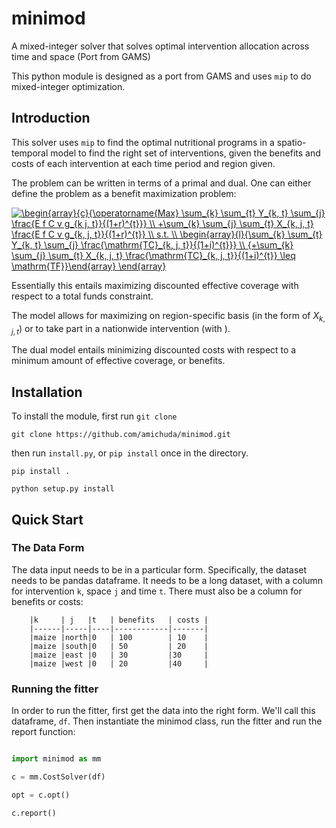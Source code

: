 # minimod
A mixed-integer solver that solves optimal intervention allocation across time and space (Port from GAMS)

This python module is designed as a port from GAMS and uses `mip` to do mixed-integer optimization.


## Introduction

This solver uses `mip` to find the optimal nutritional programs in a spatio-temporal model to find the right set of interventions, given the benefits and costs of each intervention at each time period and region given.

The problem can be written in terms of a primal and dual. One can either define the problem as a benefit maximization problem:

<a href="https://www.codecogs.com/eqnedit.php?latex=\begin{array}{c}{\operatorname{Max}&space;\sum_{k}&space;\sum_{t}&space;Y_{k,&space;t}&space;\sum_{j}&space;\frac{E&space;f&space;C&space;v&space;g_{k&space;j,&space;t}}{(1&plus;r)^{t}}}&space;\\&space;&plus;\sum_{k}&space;\sum_{j}&space;\sum_{t}&space;X_{k,&space;j,&space;t}&space;\frac{E&space;f&space;C&space;v&space;g_{k,&space;j,&space;t}}{(1&plus;r)^{t}}&space;\\&space;s.t.&space;\\&space;\begin{array}{l}{\sum_{k}&space;\sum_{t}&space;Y_{k,&space;t}&space;\sum_{j}&space;\frac{\mathrm{TC}_{k,&space;j,&space;t}}{(1&plus;i)^{t}}}&space;\\&space;{&plus;\sum_{k}&space;\sum_{j}&space;\sum_{t}&space;X_{k,&space;j,&space;t}&space;\frac{\mathrm{TC}_{k,&space;j,&space;t}}{(1&plus;i)^{t}}&space;\leq&space;\mathrm{TF}}\end{array}&space;\end{array}" target="_blank"><img src="https://latex.codecogs.com/gif.latex?\begin{array}{c}{\operatorname{Max}&space;\sum_{k}&space;\sum_{t}&space;Y_{k,&space;t}&space;\sum_{j}&space;\frac{E&space;f&space;C&space;v&space;g_{k&space;j,&space;t}}{(1&plus;r)^{t}}}&space;\\&space;&plus;\sum_{k}&space;\sum_{j}&space;\sum_{t}&space;X_{k,&space;j,&space;t}&space;\frac{E&space;f&space;C&space;v&space;g_{k,&space;j,&space;t}}{(1&plus;r)^{t}}&space;\\&space;s.t.&space;\\&space;\begin{array}{l}{\sum_{k}&space;\sum_{t}&space;Y_{k,&space;t}&space;\sum_{j}&space;\frac{\mathrm{TC}_{k,&space;j,&space;t}}{(1&plus;i)^{t}}}&space;\\&space;{&plus;\sum_{k}&space;\sum_{j}&space;\sum_{t}&space;X_{k,&space;j,&space;t}&space;\frac{\mathrm{TC}_{k,&space;j,&space;t}}{(1&plus;i)^{t}}&space;\leq&space;\mathrm{TF}}\end{array}&space;\end{array}" title="\begin{array}{c}{\operatorname{Max} \sum_{k} \sum_{t} Y_{k, t} \sum_{j} \frac{E f C v g_{k j, t}}{(1+r)^{t}}} \\ +\sum_{k} \sum_{j} \sum_{t} X_{k, j, t} \frac{E f C v g_{k, j, t}}{(1+r)^{t}} \\ s.t. \\ \begin{array}{l}{\sum_{k} \sum_{t} Y_{k, t} \sum_{j} \frac{\mathrm{TC}_{k, j, t}}{(1+i)^{t}}} \\ {+\sum_{k} \sum_{j} \sum_{t} X_{k, j, t} \frac{\mathrm{TC}_{k, j, t}}{(1+i)^{t}} \leq \mathrm{TF}}\end{array} \end{array}" /></a>

Essentially this entails maximizing discounted effective coverage with respect to a total funds constraint. 

The model allows for maximizing on region-specific basis (in the form of $X_{k,j,t}$) or to take part in a nationwide intervention (with <a href="https://www.codecogs.com/eqnedit.php?latex=Y_{k,t}" /></a>).

The dual model entails minimizing discounted costs with respect to a minimum amount of effective coverage, or benefits.

## Installation

To install the module, first run `git clone`

`git clone https://github.com/amichuda/minimod.git`

then run `install.py`, or `pip install` once in the directory.

`pip install .`

`python setup.py install`

## Quick Start

### The Data Form

The data input needs to be in a particular form. Specifically, the dataset needs to be pandas dataframe. It needs to be a long dataset, with a column for intervention `k`, space `j` and time `t`. There must also be a column for benefits or costs:

        
        |k     | j   |t   | benefits   | costs |
        |------|-----|----|------------|-------|
        |maize |north|0   | 100        | 10    |
        |maize |south|0   | 50         | 20    |
        |maize |east |0   | 30         |30     |
        |maize |west |0   | 20         |40     |

### Running the fitter

In order to run the fitter, first get the data into the right form. We'll call this dataframe, `df`. Then instantiate the minimod class, run the fitter and run the report function:

```python

import minimod as mm

c = mm.CostSolver(df)

opt = c.opt()

c.report()
```
